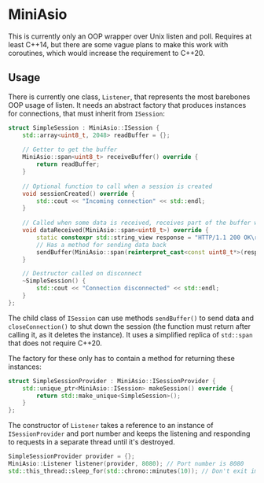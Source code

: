 # MiniAsio
This is currently only an OOP wrapper over Unix listen and poll. Requires at least C++14, but there are some vague plans to make this work with coroutines, which would increase the requirement to C++20.

## Usage
There is currently one class, `Listener`, that represents the most barebones OOP usage of listen. It needs an abstract factory that produces instances for connections, that must inherit from `ISession`:

```C++
struct SimpleSession : MiniAsio::ISession {
	std::array<uint8_t, 2048> readBuffer = {};
	
	// Getter to get the buffer
	MiniAsio::span<uint8_t> receiveBuffer() override {
		return readBuffer;
	}
	
	// Optional function to call when a session is created
	void sessionCreated() override {
		std::cout << "Incoming connection" << std::endl;
	}
	
	// Called when some data is received, receives part of the buffer with valid data
	void dataReceived(MiniAsio::span<uint8_t>) override {
		static constexpr std::string_view response = "HTTP/1.1 200 OK\r\nContent-Length: 89\r\nContent-Type: text/html\r\n\r\n<!DOCTYPE html><html><head><title>DUMMY PAGE</title></head><body>NO CONTENT</body></html>";
		// Has a method for sending data back
		sendBuffer(MiniAsio::span(reinterpret_cast<const uint8_t*>(response.data()), response.size()));
	}

	// Destructor called on disconnect
	~SimpleSession() {
		std::cout << "Connection disconnected" << std::endl;
	}
};
```

The child class of `ISession` can use methods `sendBuffer()` to send data and `closeConnection()` to shut down the session (the function must return after calling it, as it deletes the instance). It uses a simplified replica of `std::span` that does not require C++20.

The factory for these only has to contain a method for returning these instances:
```C++
struct SimpleSessionProvider : MiniAsio::ISessionProvider {
	std::unique_ptr<MiniAsio::ISession> makeSession() override {
		return std::make_unique<SimpleSession>();
	}
};
```

The constructor of `Listener` takes a reference to an instance of `ISessionProvider` and port number and keeps the listening and responding to requests in a separate thread until it's destroyed.

```C++
SimpleSessionProvider provider = {};
MiniAsio::Listener listener(provider, 8080); // Port number is 8080
std::this_thread::sleep_for(std::chrono::minutes(10)); // Don't exit immediately
```